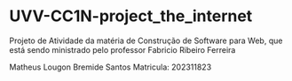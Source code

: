 # UVV-CC1N-project_the_internet
Projeto de Atividade da matéria de Construção de Software para Web, que está sendo ministrado pelo professor Fabricio Ribeiro Ferreira

Matheus Lougon Bremide Santos
Matricula: 202311823
